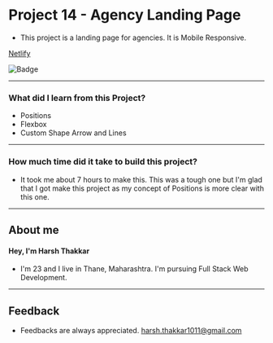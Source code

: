 # **Project 14 - Agency Landing Page**

- This project is a landing page for agencies. It is Mobile Responsive.

[Netlify](https://agency-landing-page-harshcodes.netlify.app)

![Badge](https://img.shields.io/badge/Netlify-Link-green)

---

### **What did I learn from this Project?**

- Positions
- Flexbox
- Custom Shape Arrow and Lines

---

### **How much time did it take to build this project?**

- It took me about 7 hours to make this. This was a tough one but I'm glad that I got make this project as my concept of Positions is more clear with this one.

---

## **About me**

#### **Hey, I'm Harsh Thakkar**

- I'm 23 and I live in Thane, Maharashtra. I'm pursuing Full Stack Web Development.

---

## **Feedback**
- Feedbacks are always appreciated. harsh.thakkar1011@gmail.com
